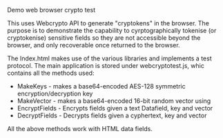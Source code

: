 Demo web browser crypto test

This uses Webcrypto API to generate "cryptokens" in the browser.  The purpose is to demonstrate the capability to cyrptographically tokenise (or cryptokenise) sensitive fields so they are not accessible beyond the browser, and only recoverable once returned to the browser.

The Index.html makes use of the various libraries and implements a test protocol.  The main application is stored under webcryptotest.js, whic contains all the methods used:
- MakeKeys - makes a base64-encoded AES-128 symmetric encryption/decryption key
- MakeVector - makes a base64-encoded 16-bit random vector using 
- EncryptFields - Encrypts fields given a text Datafield, key and vector
- DecryptFields - Decrypts fields given a cyphertext, key and vector

All the above methods work with HTML data fields.


